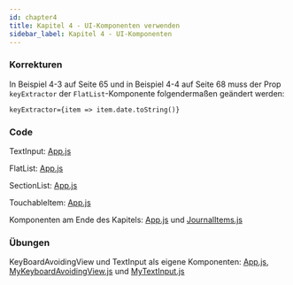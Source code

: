 ```yaml
---
id: chapter4
title: Kapitel 4 - UI-Komponenten verwenden
sidebar_label: Kapitel 4 - UI-Komponenten
---
```


### Korrekturen

In Beispiel 4-3 auf Seite 65 und in Beispiel 4-4 auf Seite 68 muss der Prop
`keyExtractor` der `FlatList`-Komponente folgendermaßen geändert werden:

```
keyExtractor={item => item.date.toString()}
```

### Code

TextInput: [App.js](assets/chapter4/TextInput/App.js)  

FlatList: [App.js](assets/chapter4/FlatList/App.js)  

SectionList: [App.js](assets/chapter4/SectionList/App.js)  

TouchableItem: [App.js](assets/chapter4/TouchableItem/App.js)  

Komponenten am Ende des Kapitels: [App.js](assets/chapter4/App.js) und [JournalItems.js](assets/chapter4/JournalItems.js)

### Übungen

KeyBoardAvoidingView und TextInput als eigene Komponenten: 
[App.js](assets/chapter4/Uebung1/App.js), [MyKeyboardAvoidingView.js](assets/chapter4/Uebung1/MyKeyboardAvoidingView.js) und [MyTextInput.js](assets/chapter4/Uebung1/MyTextInput.js)  

